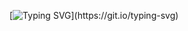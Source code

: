 [![Typing SVG](https://readme-typing-svg.demolab.com?font=Fira+Code&pause=1000&color=E8F767&width=435&lines=Welcome+to+my+workspace+!!)](https://git.io/typing-svg)

<!--
**beamtan/beamtan** is a ✨ _special_ ✨ repository because its `README.md` (this file) appears on your GitHub profile.

Here are some ideas to get you started:

- 🔭 I’m currently working on ...
- 🌱 I’m currently learning ...
- 👯 I’m looking to collaborate on ...
- 🤔 I’m looking for help with ...
- 💬 Ask me about ...
- 📫 How to reach me: ...
- 😄 Pronouns: ...
- ⚡ Fun fact: ...
-->
